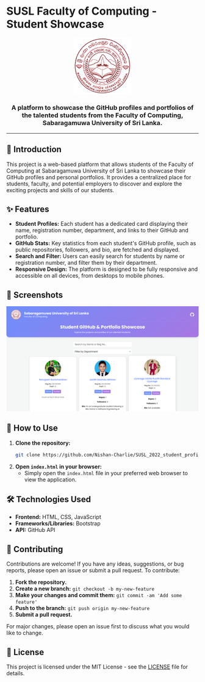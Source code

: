 # SUSL Faculty of Computing - Student Showcase

<p align="center">
  <img src="logo.png" alt="SUSL Logo" width="150"/>
</p>

<h3 align="center">A platform to showcase the GitHub profiles and portfolios of the talented students from the Faculty of Computing, Sabaragamuwa University of Sri Lanka.</h3>

---

## 🌟 Introduction

This project is a web-based platform that allows students of the Faculty of Computing at Sabaragamuwa University of Sri Lanka to showcase their GitHub profiles and personal portfolios. It provides a centralized place for students, faculty, and potential employers to discover and explore the exciting projects and skills of our students.

## ✨ Features

*   **Student Profiles:** Each student has a dedicated card displaying their name, registration number, department, and links to their GitHub and portfolio.
*   **GitHub Stats:** Key statistics from each student's GitHub profile, such as public repositories, followers, and bio, are fetched and displayed.
*   **Search and Filter:** Users can easily search for students by name or registration number, and filter them by their department.
*   **Responsive Design:** The platform is designed to be fully responsive and accessible on all devices, from desktops to mobile phones.

## 📸 Screenshots

![Screenshot of the application](screenshot.png)

## 🚀 How to Use

1.  **Clone the repository:**
    ```bash
    git clone https://github.com/Nishan-Charlie/SUSL_2022_student_profiles.git
    ```
2.  **Open `index.html` in your browser:**
    *   Simply open the `index.html` file in your preferred web browser to view the application.

## 🛠️ Technologies Used

*   **Frontend:** HTML, CSS, JavaScript
*   **Frameworks/Libraries:** Bootstrap
*   **API:** GitHub API

## 🤝 Contributing

Contributions are welcome! If you have any ideas, suggestions, or bug reports, please open an issue or submit a pull request. To contribute:

1.  **Fork the repository.**
2.  **Create a new branch:** `git checkout -b my-new-feature`
3.  **Make your changes and commit them:** `git commit -am 'Add some feature'`
4.  **Push to the branch:** `git push origin my-new-feature`
5.  **Submit a pull request.**

For major changes, please open an issue first to discuss what you would like to change.

## 📝 License

This project is licensed under the MIT License - see the [LICENSE](LICENSE) file for details.
